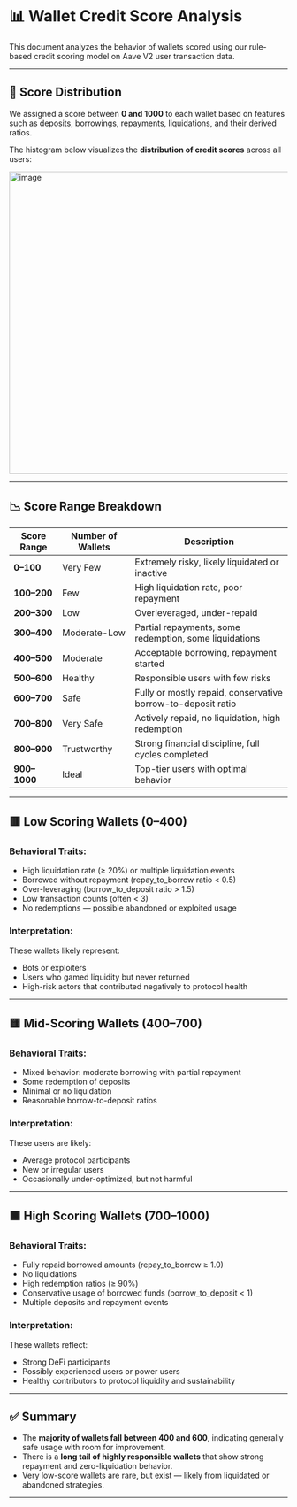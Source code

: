 # 📊 Wallet Credit Score Analysis

This document analyzes the behavior of wallets scored using our rule-based credit scoring model on Aave V2 user transaction data.

---

## 🧮 Score Distribution

We assigned a score between **0 and 1000** to each wallet based on features such as deposits, borrowings, repayments, liquidations, and their derived ratios.

The histogram below visualizes the **distribution of credit scores** across all users:

<img width="860" height="547" alt="image" src="https://github.com/user-attachments/assets/a239a989-40a4-4c4e-82ac-b1d0b528a1e0" />


---

## 📉 Score Range Breakdown

| Score Range | Number of Wallets | Description |
|-------------|-------------------|-------------|
| **0–100**   | Very Few          | Extremely risky, likely liquidated or inactive |
| **100–200** | Few               | High liquidation rate, poor repayment |
| **200–300** | Low               | Overleveraged, under-repaid |
| **300–400** | Moderate-Low      | Partial repayments, some redemption, some liquidations |
| **400–500** | Moderate          | Acceptable borrowing, repayment started |
| **500–600** | Healthy           | Responsible users with few risks |
| **600–700** | Safe              | Fully or mostly repaid, conservative borrow-to-deposit ratio |
| **700–800** | Very Safe         | Actively repaid, no liquidation, high redemption |
| **800–900** | Trustworthy       | Strong financial discipline, full cycles completed |
| **900–1000**| Ideal             | Top-tier users with optimal behavior |

---

## 🟥 Low Scoring Wallets (0–400)

### Behavioral Traits:
- High liquidation rate (≥ 20%) or multiple liquidation events
- Borrowed without repayment (repay_to_borrow ratio < 0.5)
- Over-leveraging (borrow_to_deposit ratio > 1.5)
- Low transaction counts (often < 3)
- No redemptions — possible abandoned or exploited usage

### Interpretation:
These wallets likely represent:
- Bots or exploiters
- Users who gamed liquidity but never returned
- High-risk actors that contributed negatively to protocol health

---

## 🟨 Mid-Scoring Wallets (400–700)

### Behavioral Traits:
- Mixed behavior: moderate borrowing with partial repayment
- Some redemption of deposits
- Minimal or no liquidation
- Reasonable borrow-to-deposit ratios

### Interpretation:
These users are likely:
- Average protocol participants
- New or irregular users
- Occasionally under-optimized, but not harmful

---

## 🟩 High Scoring Wallets (700–1000)

### Behavioral Traits:
- Fully repaid borrowed amounts (repay_to_borrow ≥ 1.0)
- No liquidations
- High redemption ratios (≥ 90%)
- Conservative usage of borrowed funds (borrow_to_deposit < 1)
- Multiple deposits and repayment events

### Interpretation:
These wallets reflect:
- Strong DeFi participants
- Possibly experienced users or power users
- Healthy contributors to protocol liquidity and sustainability

---

## ✅ Summary

- The **majority of wallets fall between 400 and 600**, indicating generally safe usage with room for improvement.
- There is a **long tail of highly responsible wallets** that show strong repayment and zero-liquidation behavior.
- Very low-score wallets are rare, but exist — likely from liquidated or abandoned strategies.

---
